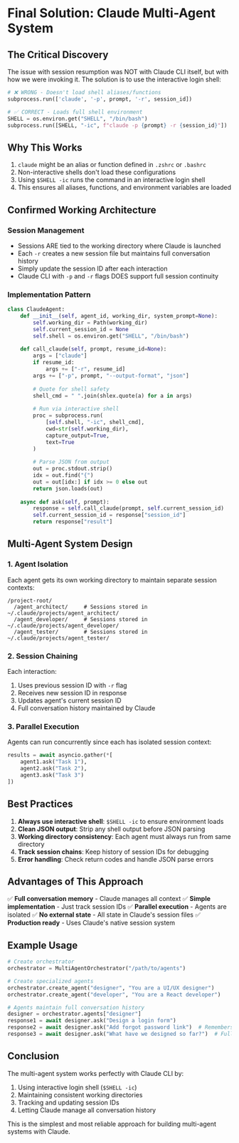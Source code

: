 # Final Solution: Claude Multi-Agent System

## The Critical Discovery

The issue with session resumption was NOT with Claude CLI itself, but with how we were invoking it. The solution is to use the interactive login shell:

```python
# ❌ WRONG - Doesn't load shell aliases/functions
subprocess.run(['claude', '-p', prompt, '-r', session_id])

# ✅ CORRECT - Loads full shell environment
SHELL = os.environ.get("SHELL", "/bin/bash")
subprocess.run([SHELL, "-ic", f"claude -p {prompt} -r {session_id}"])
```

## Why This Works

1. `claude` might be an alias or function defined in `.zshrc` or `.bashrc`
2. Non-interactive shells don't load these configurations
3. Using `$SHELL -ic` runs the command in an interactive login shell
4. This ensures all aliases, functions, and environment variables are loaded

## Confirmed Working Architecture

### Session Management
- Sessions ARE tied to the working directory where Claude is launched
- Each `-r` creates a new session file but maintains full conversation history
- Simply update the session ID after each interaction
- Claude CLI with `-p` and `-r` flags DOES support full session continuity

### Implementation Pattern

```python
class ClaudeAgent:
    def __init__(self, agent_id, working_dir, system_prompt=None):
        self.working_dir = Path(working_dir)
        self.current_session_id = None
        self.shell = os.environ.get("SHELL", "/bin/bash")
        
    def call_claude(self, prompt, resume_id=None):
        args = ["claude"]
        if resume_id:
            args += ["-r", resume_id]
        args += ["-p", prompt, "--output-format", "json"]
        
        # Quote for shell safety
        shell_cmd = " ".join(shlex.quote(a) for a in args)
        
        # Run via interactive shell
        proc = subprocess.run(
            [self.shell, "-ic", shell_cmd],
            cwd=str(self.working_dir),
            capture_output=True,
            text=True
        )
        
        # Parse JSON from output
        out = proc.stdout.strip()
        idx = out.find("{")
        out = out[idx:] if idx >= 0 else out
        return json.loads(out)
    
    async def ask(self, prompt):
        response = self.call_claude(prompt, self.current_session_id)
        self.current_session_id = response["session_id"]
        return response["result"]
```

## Multi-Agent System Design

### 1. Agent Isolation
Each agent gets its own working directory to maintain separate session contexts:
```
/project-root/
  /agent_architect/     # Sessions stored in ~/.claude/projects/agent_architect/
  /agent_developer/     # Sessions stored in ~/.claude/projects/agent_developer/
  /agent_tester/        # Sessions stored in ~/.claude/projects/agent_tester/
```

### 2. Session Chaining
Each interaction:
1. Uses previous session ID with `-r` flag
2. Receives new session ID in response
3. Updates agent's current session ID
4. Full conversation history maintained by Claude

### 3. Parallel Execution
Agents can run concurrently since each has isolated session context:
```python
results = await asyncio.gather(*[
    agent1.ask("Task 1"),
    agent2.ask("Task 2"),
    agent3.ask("Task 3")
])
```

## Best Practices

1. **Always use interactive shell**: `$SHELL -ic` to ensure environment loads
2. **Clean JSON output**: Strip any shell output before JSON parsing
3. **Working directory consistency**: Each agent must always run from same directory
4. **Track session chains**: Keep history of session IDs for debugging
5. **Error handling**: Check return codes and handle JSON parse errors

## Advantages of This Approach

✅ **Full conversation memory** - Claude manages all context
✅ **Simple implementation** - Just track session IDs
✅ **Parallel execution** - Agents are isolated
✅ **No external state** - All state in Claude's session files
✅ **Production ready** - Uses Claude's native session system

## Example Usage

```python
# Create orchestrator
orchestrator = MultiAgentOrchestrator("/path/to/agents")

# Create specialized agents
orchestrator.create_agent("designer", "You are a UI/UX designer")
orchestrator.create_agent("developer", "You are a React developer")

# Agents maintain full conversation history
designer = orchestrator.agents["designer"]
response1 = await designer.ask("Design a login form")
response2 = await designer.ask("Add forgot password link")  # Remembers context
response3 = await designer.ask("What have we designed so far?")  # Full memory
```

## Conclusion

The multi-agent system works perfectly with Claude CLI by:
1. Using interactive login shell (`$SHELL -ic`)
2. Maintaining consistent working directories
3. Tracking and updating session IDs
4. Letting Claude manage all conversation history

This is the simplest and most reliable approach for building multi-agent systems with Claude.